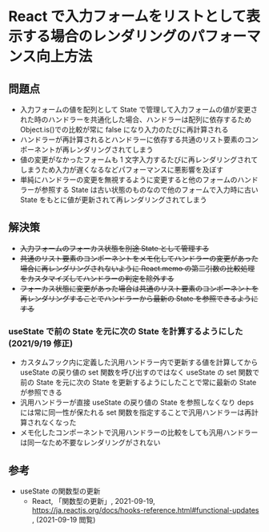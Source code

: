 # React で入力フォームをリストとして表示する場合のレンダリングのパフォーマンス向上方法

## 問題点

- 入力フォームの値を配列として State で管理して入力フォームの値が変更された時のハンドラーを共通化した場合、ハンドラーは配列に依存するため Object.is()での比較が常に false になり入力のたびに再計算される
- ハンドラーが再計算されるとハンドラーに依存する共通のリスト要素のコンポーネントが再レンダリングされてしまう
- 値の変更がなかったフォームも 1 文字入力するたびに再レンダリングされてしまうため入力が遅くなるなどパフォーマンスに悪影響を及ぼす
- 単純にハンドラーの変更を無視するように変更すると他のフォームのハンドラーが参照する State は古い状態のものなので他のフォームで入力時に古い State をもとに値が更新されて再レンダリングされてしまう

## 解決策

- ~~入力フォームのフォーカス状態を別途 State として管理する~~
- ~~共通のリスト要素のコンポーネントをメモ化してハンドラーの変更があった場合に再レンダリングされないように React.memo の第二引数の比較処理をカスタマイズしてハンドラーの判定を除外する~~
- ~~フォーカス状態に変更があった場合は共通のリスト要素のコンポーネントを再レンダリングすることでハンドラーから最新の State を参照できるようにする~~

### useState で前の State を元に次の State を計算するようにした(2021/9/19 修正)

- カスタムフック内に定義した汎用ハンドラー内で更新する値を計算してから useState の戻り値の set 関数を呼び出すのではなく useState の set 関数で前の State を元に次の State を更新するようにしたことで常に最新の State が参照できる
- 汎用ハンドラーが直接 useState の戻り値の State を参照しなくなり deps には常に同一性が保たれる set 関数を指定することで汎用ハンドラーは再計算されなくなった
- メモ化したコンポーネントで汎用ハンドラーの比較をしても汎用ハンドラーは同一なため不要なレンダリングがされない

## 参考

- useState の関数型の更新
  - React, 「関数型の更新」, 2021-09-19, https://ja.reactjs.org/docs/hooks-reference.html#functional-updates , (2021-09-19 閲覧)
